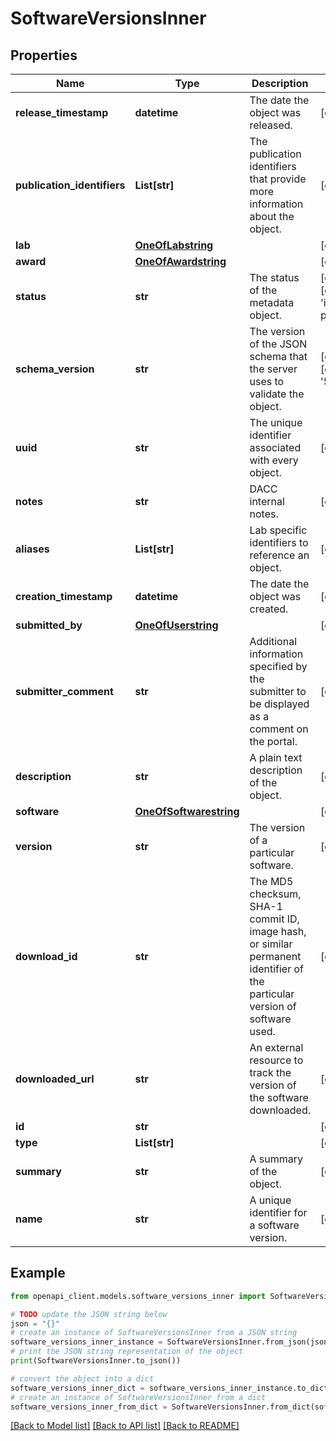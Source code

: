 # SoftwareVersionsInner


## Properties

Name | Type | Description | Notes
------------ | ------------- | ------------- | -------------
**release_timestamp** | **datetime** | The date the object was released. | [optional] 
**publication_identifiers** | **List[str]** | The publication identifiers that provide more information about the object. | [optional] 
**lab** | [**OneOfLabstring**](OneOfLabstring.md) |  | [optional] 
**award** | [**OneOfAwardstring**](OneOfAwardstring.md) |  | [optional] 
**status** | **str** | The status of the metadata object. | [optional] [default to 'in progress']
**schema_version** | **str** | The version of the JSON schema that the server uses to validate the object. | [optional] [default to '5']
**uuid** | **str** | The unique identifier associated with every object. | [optional] 
**notes** | **str** | DACC internal notes. | [optional] 
**aliases** | **List[str]** | Lab specific identifiers to reference an object. | [optional] 
**creation_timestamp** | **datetime** | The date the object was created. | [optional] 
**submitted_by** | [**OneOfUserstring**](OneOfUserstring.md) |  | [optional] 
**submitter_comment** | **str** | Additional information specified by the submitter to be displayed as a comment on the portal. | [optional] 
**description** | **str** | A plain text description of the object. | [optional] 
**software** | [**OneOfSoftwarestring**](OneOfSoftwarestring.md) |  | [optional] 
**version** | **str** | The version of a particular software. | [optional] 
**download_id** | **str** | The MD5 checksum, SHA-1 commit ID, image hash, or similar permanent identifier of the particular version of software used. | [optional] 
**downloaded_url** | **str** | An external resource to track the version of the software downloaded. | [optional] 
**id** | **str** |  | [optional] 
**type** | **List[str]** |  | [optional] 
**summary** | **str** | A summary of the object. | [optional] 
**name** | **str** | A unique identifier for a software version. | [optional] 

## Example

```python
from openapi_client.models.software_versions_inner import SoftwareVersionsInner

# TODO update the JSON string below
json = "{}"
# create an instance of SoftwareVersionsInner from a JSON string
software_versions_inner_instance = SoftwareVersionsInner.from_json(json)
# print the JSON string representation of the object
print(SoftwareVersionsInner.to_json())

# convert the object into a dict
software_versions_inner_dict = software_versions_inner_instance.to_dict()
# create an instance of SoftwareVersionsInner from a dict
software_versions_inner_from_dict = SoftwareVersionsInner.from_dict(software_versions_inner_dict)
```
[[Back to Model list]](../README.md#documentation-for-models) [[Back to API list]](../README.md#documentation-for-api-endpoints) [[Back to README]](../README.md)


